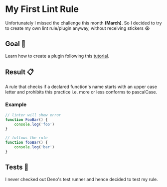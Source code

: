 # My First Lint Rule

Unfortunately I missed the challenge this month **(March)**. So I decided to try to create my own lint rule/plugin anyway, without receiving stickers 😭

## Goal 🏁

Learn how to create a plugin following this [tutorial](https://deno.com/blog/lint-rules-contest).

## Result 📋

A rule that checks if a declared function's name starts with an upper case letter and prohibits this practice i.e. more or less conforms to pascalCase. 

### Example

```typescript
// linter will show error
function FooBar() {
    console.log('foo')
}

// follows the rule
function fooBar() {
    console.log('bar')
}
```

## Tests 🧪

I never checked out Deno's test runner and hence decided to test my rule.